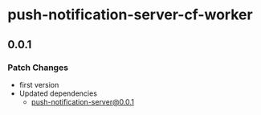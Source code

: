 # push-notification-server-cf-worker

## 0.0.1

### Patch Changes

- first version
- Updated dependencies
  - push-notification-server@0.0.1
